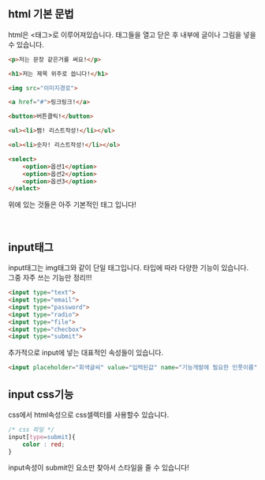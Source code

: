 ## html 기본 문법

html은 <태그>로 이루어져있습니다. 태그들을 열고 닫은 후 내부에 글이나 그림을 넣을수 있습니다.

```html
<p>저는 문장 같은거를 써요!</p>

<h1>저는 제목 위주로 씁니다!</h1>

<img src="이미지경로">

<a href="#">링크링크!</a>

<button>버튼클릭!</button>

<ul><li>쩜! 리스트작성!</li></ul>

<ol><li>숫자! 리스트작성!</li></ol>

<select>
    <option>옵션1</option>
    <option>옵션2</option>
    <option>옵션3</option>
</select>
```

위에 있는 것들은 아주 기본적인 태그 입니다! 

<br />

## input태그

input태그는 img태그와 같이 단일 태그입니다. 타입에 따라 다양한 기능이 있습니다. 그중 자주 쓰는 기능만 정리!!!

```html
<input type="text">
<input type="email">
<input type="password">
<input type="radio">
<input type="file">
<input type="checbox">
<input type="submit">
```

추가적으로 input에 넣는 대표적인 속성들이 있습니다.

```html
<input placeholder="회색글씨" value="입력된값" name="기능개발에 필요한 인풋이름">
```

## input css기능

css에서 html속성으로 css셀렉터를 사용할수 있습니다.

```css
/* css 파일 */
input[type=submit]{
    color : red;
}
```

input속성이 submit인 요소만 찾아서 스타일을 줄 수 있습니다!